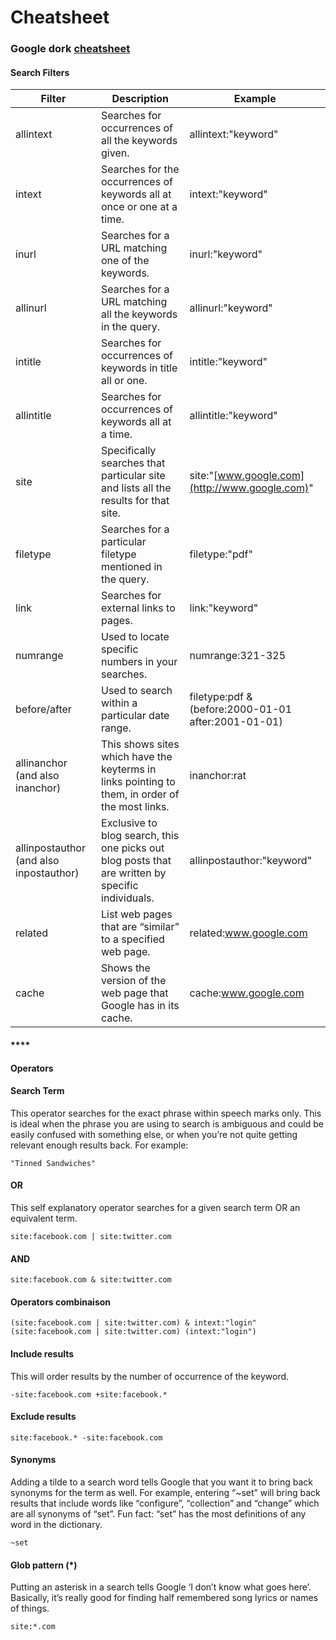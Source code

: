 # Cheatsheet

### **Google dork** [**cheatsheet**](https://gist.github.com/sundowndev/283efaddbcf896ab405488330d1bbc06)

#### **Search Filters**

| Filter                                  | Description                                                                                       | Example                                             |
| --------------------------------------- | ------------------------------------------------------------------------------------------------- | --------------------------------------------------- |
| allintext                               | Searches for occurrences of all the keywords given.                                               | allintext:"keyword"                                 |
| intext                                  | Searches for the occurrences of keywords all at once or one at a time.                            | intext:"keyword"                                    |
| inurl                                   | Searches for a URL matching one of the keywords.                                                  | inurl:"keyword"                                     |
| allinurl                                | Searches for a URL matching all the keywords in the query.                                        | allinurl:"keyword"                                  |
| intitle                                 | Searches for occurrences of keywords in title all or one.                                         | intitle:"keyword"                                   |
| allintitle                              | Searches for occurrences of keywords all at a time.                                               | allintitle:"keyword"                                |
| site                                    | Specifically searches that particular site and lists all the results for that site.               | site:"[www.google.com](http://www.google.com)"      |
| filetype                                | Searches for a particular filetype mentioned in the query.                                        | filetype:"pdf"                                      |
| link                                    | Searches for external links to pages.                                                             | link:"keyword"                                      |
| numrange                                | Used to locate specific numbers in your searches.                                                 | numrange:321-325                                    |
| before/after                            | Used to search within a particular date range.                                                    | filetype:pdf & (before:2000-01-01 after:2001-01-01) |
| allinanchor (and also inanchor)         | This shows sites which have the keyterms in links pointing to them, in order of the most links.   | inanchor:rat                                        |
| allinpostauthor (and also inpostauthor) | Exclusive to blog search, this one picks out blog posts that are written by specific individuals. | allinpostauthor:"keyword"                           |
| related                                 | List web pages that are “similar” to a specified web page.                                        | related:www.google.com                              |
| cache                                   | Shows the version of the web page that Google has in its cache.                                   | cache:www.google.com                                |

#### ****

#### **Operators**

#### **Search Term**

This operator searches for the exact phrase within speech marks only. This is ideal when the phrase you are using to search is ambiguous and could be easily confused with something else, or when you’re not quite getting relevant enough results back. For example:

```
"Tinned Sandwiches"
```

#### **OR**

This self explanatory operator searches for a given search term OR an equivalent term.

```
site:facebook.com | site:twitter.com
```

#### **AND**

```
site:facebook.com & site:twitter.com
```

#### **Operators combinaison**

```
(site:facebook.com | site:twitter.com) & intext:"login"
(site:facebook.com | site:twitter.com) (intext:"login")
```

#### **Include results**

This will order results by the number of occurrence of the keyword.

```
-site:facebook.com +site:facebook.*
```

#### **Exclude results**

```
site:facebook.* -site:facebook.com
```

#### **Synonyms**

Adding a tilde to a search word tells Google that you want it to bring back synonyms for the term as well. For example, entering “\~set” will bring back results that include words like “configure”, “collection” and “change” which are all synonyms of “set”. Fun fact: “set” has the most definitions of any word in the dictionary.

```
~set
```

#### **Glob pattern (\*)**

Putting an asterisk in a search tells Google ‘I don’t know what goes here’. Basically, it’s really good for finding half remembered song lyrics or names of things.

```
site:*.com
```
